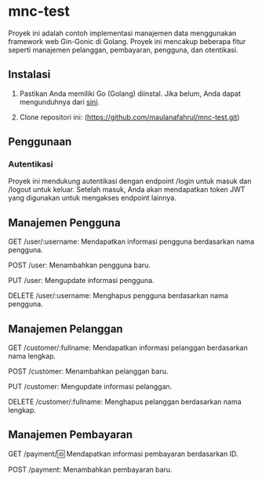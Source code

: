 # mnc-test

Proyek ini adalah contoh implementasi manajemen data menggunakan framework web Gin-Gonic di Golang. Proyek ini mencakup beberapa fitur seperti manajemen pelanggan, pembayaran, pengguna, dan otentikasi.

## Instalasi

1. Pastikan Anda memiliki Go (Golang) diinstal. Jika belum, Anda dapat mengunduhnya dari [sini](https://golang.org/dl/).

2. Clone repositori ini:
   (https://github.com/maulanafahrul/mnc-test.git)
   
## Penggunaan

### Autentikasi

Proyek ini mendukung autentikasi dengan endpoint /login untuk masuk dan /logout untuk keluar. Setelah masuk, Anda akan mendapatkan token JWT yang digunakan untuk mengakses endpoint lainnya.

## Manajemen Pengguna

GET /user/:username: Mendapatkan informasi pengguna berdasarkan nama pengguna.

POST /user: Menambahkan pengguna baru.

PUT /user: Mengupdate informasi pengguna.

DELETE /user/:username: Menghapus pengguna berdasarkan nama pengguna.

## Manajemen Pelanggan

GET /customer/:fullname: Mendapatkan informasi pelanggan berdasarkan nama lengkap.

POST /customer: Menambahkan pelanggan baru.

PUT /customer: Mengupdate informasi pelanggan.

DELETE /customer/:fullname: Menghapus pelanggan berdasarkan nama lengkap.

## Manajemen Pembayaran

GET /payment/:id: Mendapatkan informasi pembayaran berdasarkan ID.

POST /payment: Menambahkan pembayaran baru.
